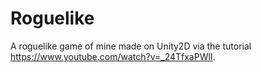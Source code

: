 # Roguelike
A roguelike game of mine made on Unity2D via the tutorial https://www.youtube.com/watch?v=_24TfxaPWlI.
